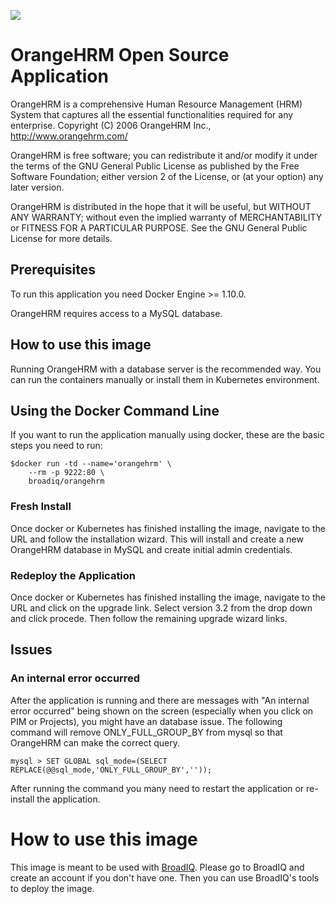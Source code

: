![](https://www.orangehrm.com/images/MainLogo.png)



# OrangeHRM Open Source Application

OrangeHRM is a comprehensive Human Resource Management (HRM) System that captures all the essential functionalities required for any enterprise. Copyright (C) 2006 OrangeHRM Inc., http://www.orangehrm.com/

OrangeHRM is free software; you can redistribute it and/or modify it under the terms of the GNU General Public License as published by the Free Software Foundation; either version 2 of the License, or (at your option) any later version.

OrangeHRM is distributed in the hope that it will be useful, but WITHOUT ANY WARRANTY; without even the implied warranty of MERCHANTABILITY or FITNESS FOR A PARTICULAR PURPOSE. See the GNU General Public License for more details.


## Prerequisites
To run this application you need Docker Engine >= 1.10.0. 

OrangeHRM requires access to a MySQL database.

## How to use this image
Running OrangeHRM with a database server is the recommended way. You can run the containers manually or install them in Kubernetes environment. 

## Using the Docker Command Line
If you want to run the application manually using docker, these are the basic steps you need to run:

```
$docker run -td --name='orangehrm' \
    --rm -p 9222:80 \
    broadiq/orangehrm
```
### Fresh Install
Once docker or Kubernetes has finished installing the image, navigate to the URL and follow the installation wizard.  This will install and create a new OrangeHRM database in MySQL and create initial admin credentials.

### Redeploy the Application
Once docker or Kubernetes has finished installing the image, navigate to the URL and click on the upgrade link.  Select version 3.2 from the drop down and click procede.  Then follow the remaining upgrade wizard links.

## Issues

### An internal error occurred

After the application is running and there are messages with "An internal error occurred" being shown on the screen (especially when you click on PIM or Projects), you might have an database issue.  The following command will remove ONLY_FULL_GROUP_BY from mysql so that OrangeHRM can make the correct query. 


```
mysql > SET GLOBAL sql_mode=(SELECT REPLACE(@@sql_mode,'ONLY_FULL_GROUP_BY',''));
```

After running the command you many need to restart the application or re-install the application.

# How to use this image

This image is meant to be used with [BroadIQ](https://www.broadiq.com).  Please go to BroadIQ and create an account if you don't have one.  Then you can use BroadIQ's tools to deploy the image.
